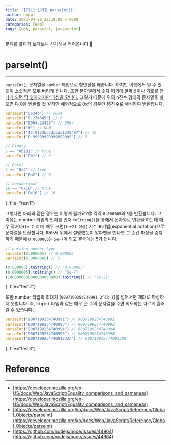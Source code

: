 ```yaml
---
title: '[TIL] 신기한 parseInt()'
author: hoppi
date: 2023-04-20 22:18:00 + 0000
categories: [Web]
tags: [web, parseint, javascript]
---
```


문제를 풀다가 보다보니 신기해서 적어봅니다.🧐
<br/>


# parseInt()
***
`parseInt`는 문자열을 `number` 타입으로 형변환을 해줍니다. 하지만 이름에서 알 수 있듯이 소숫점은 모두 버리게 됩니다. <u>또한 문자열에서 숫자 이외에 알파벳이나 기호를 만나게 되면 딱 숫자까지만 파싱을 합니다.</u> 그렇기 때문에 위의 n진수 형태의 문자열을 넣으면 다 0을 반환할 것 같지만 <u>예외적으로 0x의 경우만 16진수로 해석하여 반환합니다.</u>  
```javascript
parseInt("5634b") // 5634
parseInt("0.234345") // 0
parseInt("5964.23423") // 5964
parseInt("#") // NaN
parseInt("12.0123basdzsda1235467") // 12
parseInt("0.99999999999999999") // 0

// Binary
5 == "0b101" // true
parseInt("0b1") // 0

// Octal
2 == "0o2" // true
parseInt("0o2") // 0

// Hexadecimal
16 == "0x10" // true
parseInt("0x10") // 16
```
{: file="test1"}
<br/>

그렇다면 아래와 같은 경우는 어떻게 될까요?😎 각각 `0.000005`와 `5`를 반환합니다. 그 이유는 number 타입의 인자를 먼저 `toString()`을 통해서 문자열로 변환을 하는데 매우 작거나(`1e-7 이하`) 매우 크면(`1e+21 이상`) 지수 표기법(exponential notation)으로 문자열을 반환합니다. 따라서 위에서 설명했듯이 알파벳을 만나면 그 순간 파싱을 중지하기 때문에 `0.0000005`는 `5e-7`이 되고 결국에는 5가 됩니다.
```javascript
// parsing number type
parseInt(0.000005) // 0.000005
parseInt(0.0000005) // 5

(0.000005).toString() // "0.000005"
(0.0000005).toString() // "5e-7"
(1000000000000000000000).toString() // "1e+21"
```
{: file="test2"}
<br/>


또한 number 타입의 최대치 (`9007199254740991`, `2^53-1`)를 넘어서면 제대로 파싱하지 못합니다. 즉, `bigint` 타입과 같은 매우 큰 수의 문자열을 주면 의도와는 다르게 흘러갈 수 있습니다.  
```javascript
parseInt("9007199254740991") // 9007199254740991
parseInt("9007199254740993") // 9007199254740992
parseInt("9007199254740994") // 9007199254740994
parseInt("9007199254740995") // 9007199254740996
parseInt("900719925474091233n") // 900719925474091300
```
{: file="test3"}
<br/>


# Reference
***
- [https://developer.mozilla.org/en-US/docs/Web/JavaScript/Equality_comparisons_and_sameness](https://developer.mozilla.org/en-US/docs/Web/JavaScript/Equality_comparisons_and_sameness)
- [https://developer.mozilla.org/ko/docs/Web/JavaScript/Reference/Global_Objects/parseInt](https://developer.mozilla.org/ko/docs/Web/JavaScript/Reference/Global_Objects/parseInt)
- [https://github.com/nodejs/node/issues/44964](https://github.com/nodejs/node/issues/44964)